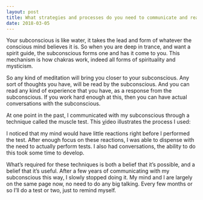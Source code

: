 ```yaml
---
layout: post
title: What strategies and processes do you need to communicate and reason with your sub-conscious and unconscious mind?
date: 2018-03-05
---
```


<p>Your subconscious is like water, it takes the lead and form of whatever the conscious mind believes it is. So when you are deep in trance, and want a spirit guide, the subconscious forms one and has it come to you. This mechanism is how chakras work, indeed all forms of spirituality and mysticism.</p><p>So any kind of meditation will bring you closer to your subconscious. Any sort of thoughts you have, will be read by the subconscious. And you can read any kind of experience that you have, as a response from the subconscious. If you work hard enough at this, then you can have actual conversations with the subconscious.</p><p>At one point in the past, I communicated with my subconscious through a technique called the muscle test. This <a href="https://www.youtube.com/watch?v=vHaiZM1W4js" data-qt-tooltip="youtube.com">v</a>ideo illustrates the process I used:</p><div class="ui_qtext_embed thumbnail" data-video-provider="youtube" data-embed="<iframe width=&quot;100%&quot; height=&quot;100%&quot; src=&quot;https://www.youtube.com/embed/vHaiZM1W4js?wmode=opaque&amp;amp;autoplay=1&amp;amp;autohide=1&amp;amp;iv_load_policy=3&amp;amp;enablejsapi=1&quot; frameborder=&quot;0&quot; allow=&quot;autoplay; encrypted-media&quot; allowfullscreen></iframe>" data-yt-id="vHaiZM1W4js" data-interactive="true" style="background-image: url('https://img.youtube.com/vi/vHaiZM1W4js/0.jpg');"></div><p>I noticed that my mind would have little reactions right before I performed the test. After enough focus on these reactions, I was able to dispense with the need to actually perform tests. I also had conversations, the ability to do this took some time to develop.</p><p>What’s required for these techniques is both a belief that it’s possible, and a belief that it’s useful. After a few years of communicating with my subconscious this way, I slowly stopped doing it. My mind and I are largely on the same page now, no need to do any big talking. Every few months or so I’ll do a test or two, just to remind myself.</p>
